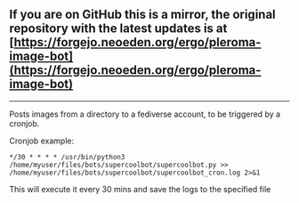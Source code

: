 ## If you are on GitHub this is a mirror, the original repository with the latest updates is at [https://forgejo.neoeden.org/ergo/pleroma-image-bot](https://forgejo.neoeden.org/ergo/pleroma-image-bot)
---

Posts images from a directory to a fediverse account, to be triggered by a cronjob.

Cronjob example:

```
*/30 * * * * /usr/bin/python3 /home/myuser/files/bots/supercoolbot/supercoolbot.py >> /home/myuser/files/bots/supercoolbot/supercoolbot_cron.log 2>&1
```

This will execute it every 30 mins and save the logs to the specified file
